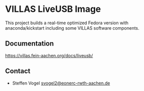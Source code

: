 # VILLAS LiveUSB Image

This project builds a real-time optimized Fedora version with anaconda/kickstart including some VILLAS software components.

## Documentation

https://villas.fein-aachen.org/docs/liveusb/

## Contact

- Steffen Vogel <svogel2@eonerc-rwth-aachen.de>
